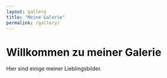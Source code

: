 ```yaml
---
layout: gallery
title: "Meine Galerie"
permalink: /gallery/
---
```


# Willkommen zu meiner Galerie
Hier sind einige meiner Lieblingsbilder.
